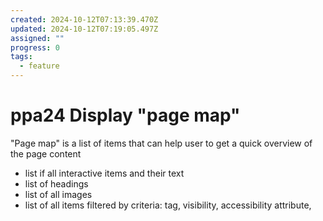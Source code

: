```yaml
---
created: 2024-10-12T07:13:39.470Z
updated: 2024-10-12T07:19:05.497Z
assigned: ""
progress: 0
tags:
  - feature
---
```


# ppa24 Display "page map"

"Page map" is a list of items that can help user to get a quick overview  of the page content
- list if all interactive items and their text
- list of headings 
- list of all images
- list of all items filtered by criteria: tag, visibility, accessibility attribute, 


